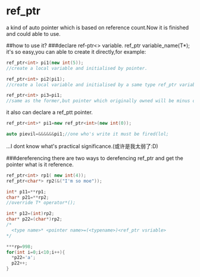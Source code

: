 # ref_ptr
a kind of auto pointer which is based on reference count.Now it is finished and could able to use.

##how to use it?
###declare ref-ptr<> variable.
   ref_ptr<typename T> variable_name(T*);
it's so easy,you can able to create it directly,for example:
```cpp
ref_ptr<int> pi1(new int(5));
//create a local variable and initialised by pointer.

ref_ptr<int> pi2(pi1);
//create a local variable and initialised by a same type ref_ptr variable,pi1 pointer will be shared with pi2(add one reference count).

ref_ptr<int> pi3=pi1;
//same as the former,but pointer which originally owned will be minus once;
```
it also can declare a ref_ptt pointer.
```cpp
ref_ptr<int>* pi1=new ref_ptr<int>(new int(0));

auto pievil=&&&&&&pi1;//one who's write it must be fired(lol;
```
...I dont know what's practical significance.(或许是我太弱了:D)


###dereferencing
there are two ways to derefencing ref_ptr and get the pointer what is it reference.
```cpp
ref_ptr<int> rp1( new int(4));
ref_ptr<char*> rp2(&("I'm so moe"));

int* p11=**rp1;
char* p21=**rp2;
//override T* operator*();

int* p12=(int)rp2;
char* p22=(char*)rp2;
/*
  <type name>* <pointer name>=(<typename>)<ref_ptr vsriable>
*/

***rp=998;
for(int i=0;i<10;i++){
  *p22='a';
  p22++;
}
```

